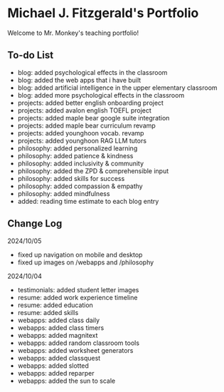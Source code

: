# Michael J. Fitzgerald's Portfolio

Welcome to Mr. Monkey's teaching portfolio!

## To-do List

-   blog: added psychological effects in the classroom
-   blog: added the web apps that i have built
-   blog: added artificial intelligence in the upper elementary classroom
-   blog: added more psychological effects in the classroom
-   projects: added better english onboarding project
-   projects: added avalon english TOEFL project
-   projects: added maple bear google suite integration
-   projects: added maple bear curriculum revamp
-   projects: added younghoon vocab. revamp
-   projects: added younghoon RAG LLM tutors
-   philosophy: added personalized learning
-   philosophy: added patience & kindness
-   philosophy: added inclusivity & community
-   philosophy: added the ZPD & comprehensible input
-   philosophy: added skills for success
-   philosophy: added compassion & empathy
-   philosophy: added mindfulness
-   added: reading time estimate to each blog entry

## Change Log

2024/10/05

-   fixed up navigation on mobile and desktop
-   fixed up images on /webapps and /philosophy

2024/10/04

-   testimonials: added student letter images
-   resume: added work experience timeline
-   resume: added education
-   resume: added skills
-   webapps: added class daily
-   webapps: added class timers
-   webapps: added magnitext
-   webapps: added random classroom tools
-   webapps: added worksheet generators
-   webapps: added classquest
-   webapps: added slotted
-   webapps: added reparper
-   webapps: added the sun to scale
